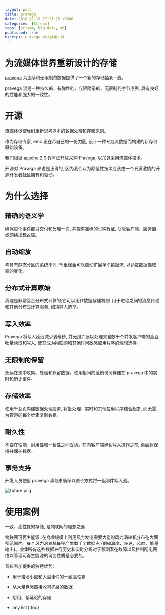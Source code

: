 ```yaml
---
layout: post
title: pravega
date: 2018-12-18 17:21:25 +0800
categories: [Stream]
tags: [stream, big-data, sh]
published: true
excerpt: pravega-流式处理工具
---
```


# 为流媒体世界重新设计的存储

[pravega](http://pravega.io/) 为连续和无限制的数据提供了一个新的存储抽象--流。

pravega 流是一种持久的、有弹性的、仅限附录的、无限制的字节序列, 具有良好的性能和强大的一致性。

# 开源

流媒体促使我们重新思考基本的数据处理和存储原则。

作为存储专家, emc 正在尽自己的一份力量, 设计一种专为流数据而构建的新存储原始设备。

我们根据 apache 2.0 许可证开放采购 Pravega, 以加速采用流媒体技术。 

开源对 Pravega 来说是正确的, 因为我们认为颠覆性技术应该由一个充满激情的开源开发者社区拥有和驱动。

# 为什么选择

## 精确的语义学

确保每个事件都只交付和处理一次, 并提供准确的订购保证, 尽管客户端、服务器或网络出现故障。

## 自动缩放

与具有静态分区的系统不同, 千里保金可以自动扩展单个数据流, 以适应数据摄取率的变化。

## 分布式计算原始

真理是非常适合分布式计算的;它可以用作数据存储机制, 用于进程之间的消息传递和其他分布式计算服务, 如领导人选举。

## 写入效率

Pravega 将写入延迟减少到毫秒, 并无缝扩展以处理来自数千个并发客户端的高吞吐量读取和写入, 使其成为物联网和其他时间敏感应用程序的理想选择。

## 无限制的保留

永远在流中收集、处理和保留数据。使用相同的范例访问存储在 pravega 中的实时和历史事件。

## 存储效率

使用千瓦页构建数据处理管道, 将批处理、实时和其他应用程序结合起来, 而无需为管道的每个步骤复制数据。

## 耐久性

不要在性能、耐用性和一致性之间妥协。在向客户端确认写入操作之前, 桌面将保持并保护数据。

## 事务支持

开发人员使用 pravega 事务来确保以原子方式将一组事件写入流。

![future.png](http://pravega.io/img/future.png?updated=yes)

# 使用案例

一致、高性能的存储, 是物联网的理想之选

物联网可再生能源: 在商业规模上利用风力发电需要大量的风力涡轮机分布在大面积范围内。每个风力涡轮机每秒产生数千个数据点 (例如温度、转速、风向、能量输出)。收集所有这些数据进行历史和实时分析对于预测潜在故障以及控制配电网络以管理可再生能源的可变性质是必要的。

普拉韦加提供的独特优势:

- 用于接收小型和大型事件的一致高性能

- 从大量传感器接收可扩展的数据

- 耐用、低延迟的存储

* any list
{:toc}